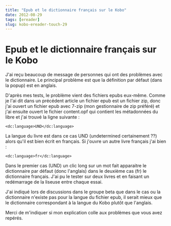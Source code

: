 ```yaml
---
title: "Epub et le dictionnaire français sur le Kobo"
date: 2012-08-29
tags: [ereader]
slug: kobo-ereader-touch-29
---
```

# Epub et le dictionnaire français sur le Kobo

J'ai reçu beaucoup de message de personnes qui ont des problèmes avec le dictionnaire. Le principal problème est que la définition par défaut (dans la popup) est en anglais.

D'après mes tests, le problème vient des fichiers epubs eux-même. Comme je l'ai dit dans un précédent article un fichier epub est un fichier zip, donc j'ai ouvert un fichier epub avec 7-zip (mon gestionnaire de zip préféré) et j'ai ensuite ouvert le fichier content.opf qui contient les métadonnées du libre et j'ai trouvé la ligne suivante : 

```
<dc:language>UND</dc:language>
```

La langue du livre est dans ce cas UND (undetermined certainement ??) alors qu'il est bien écrit en français. Si j'ouvre un autre livre français j'ai bien :

```
<dc:language>fr</dc:language>
```

Dans le premier cas (UND) un clic long sur un mot fait apparaitre le dictionnaire par défaut (donc l'anglais) dans le deuxième cas (fr) le dictionnaire français. J'ai pu le tester sur deux livres et en faisant un redémarrage de la liseuse entre chaque essai.

J'ai indiqué lors de discussions dans le groupe beta que dans le cas ou la dictionnaire n'existe pas pour la langue du fichier epub, il serait mieux que le dictionnaire correspondant à la langue du Kobo plutôt que l'anglais.

Merci de m'indiquer si mon explication colle aux problèmes que vous avez repérés.

